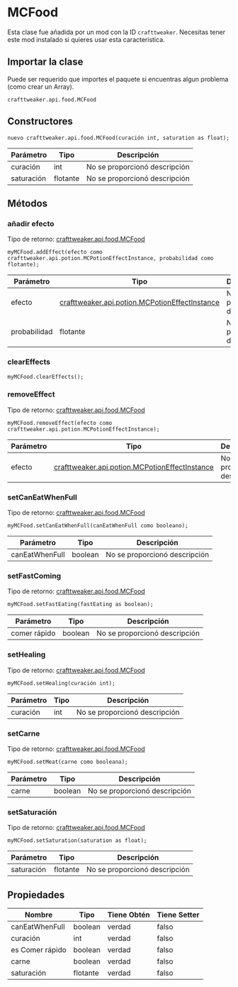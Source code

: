 # MCFood

Esta clase fue añadida por un mod con la ID  `crafttweaker`. Necesitas tener este mod instalado si quieres usar esta caracteristica.

## Importar la clase
Puede ser requerido que importes el paquete si encuentras algun problema (como crear un Array).
```zenscript
crafttweaker.api.food.MCFood
```

## Constructores
```zenscript
nuevo crafttweaker.api.food.MCFood(curación int, saturation as float);
```
| Parámetro  | Tipo     | Descripción                   |
| ---------- | -------- | ----------------------------- |
| curación   | int      | No se proporcionó descripción |
| saturación | flotante | No se proporcionó descripción |



## Métodos
### añadir efecto

Tipo de retorno: [crafttweaker.api.food.MCFood](/vanilla/api/food/MCFood)

```zenscript
myMCFood.addEffect(efecto como crafttweaker.api.potion.MCPotionEffectInstance, probabilidad como flotante);
```

| Parámetro    | Tipo                                                                                          | Descripción                   |
| ------------ | --------------------------------------------------------------------------------------------- | ----------------------------- |
| efecto       | [crafttweaker.api.potion.MCPotionEffectInstance](/vanilla/api/potions/MCPotionEffectInstance) | No se proporcionó descripción |
| probabilidad | flotante                                                                                      | No se proporcionó descripción |


### clearEffects

```zenscript
myMCFood.clearEffects();
```

### removeEffect

Tipo de retorno: [crafttweaker.api.food.MCFood](/vanilla/api/food/MCFood)

```zenscript
myMCFood.removeEffect(efecto como crafttweaker.api.potion.MCPotionEffectInstance);
```

| Parámetro | Tipo                                                                                          | Descripción                   |
| --------- | --------------------------------------------------------------------------------------------- | ----------------------------- |
| efecto    | [crafttweaker.api.potion.MCPotionEffectInstance](/vanilla/api/potions/MCPotionEffectInstance) | No se proporcionó descripción |


### setCanEatWhenFull

Tipo de retorno: [crafttweaker.api.food.MCFood](/vanilla/api/food/MCFood)

```zenscript
myMCFood.setCanEatWhenFull(canEatWhenFull como booleano);
```

| Parámetro      | Tipo    | Descripción                   |
| -------------- | ------- | ----------------------------- |
| canEatWhenFull | boolean | No se proporcionó descripción |


### setFastComing

Tipo de retorno: [crafttweaker.api.food.MCFood](/vanilla/api/food/MCFood)

```zenscript
myMCFood.setFastEating(fastEating as boolean);
```

| Parámetro    | Tipo    | Descripción                   |
| ------------ | ------- | ----------------------------- |
| comer rápido | boolean | No se proporcionó descripción |


### setHealing

Tipo de retorno: [crafttweaker.api.food.MCFood](/vanilla/api/food/MCFood)

```zenscript
myMCFood.setHealing(curación int);
```

| Parámetro | Tipo | Descripción                   |
| --------- | ---- | ----------------------------- |
| curación  | int  | No se proporcionó descripción |


### setCarne

Tipo de retorno: [crafttweaker.api.food.MCFood](/vanilla/api/food/MCFood)

```zenscript
myMCFood.setMeat(carne como booleana);
```

| Parámetro | Tipo    | Descripción                   |
| --------- | ------- | ----------------------------- |
| carne     | boolean | No se proporcionó descripción |


### setSaturación

Tipo de retorno: [crafttweaker.api.food.MCFood](/vanilla/api/food/MCFood)

```zenscript
myMCFood.setSaturation(saturation as float);
```

| Parámetro  | Tipo     | Descripción                   |
| ---------- | -------- | ----------------------------- |
| saturación | flotante | No se proporcionó descripción |



## Propiedades

| Nombre          | Tipo     | Tiene Obtén | Tiene Setter |
| --------------- | -------- | ----------- | ------------ |
| canEatWhenFull  | boolean  | verdad      | falso        |
| curación        | int      | verdad      | falso        |
| es Comer rápido | boolean  | verdad      | falso        |
| carne           | boolean  | verdad      | falso        |
| saturación      | flotante | verdad      | falso        |


